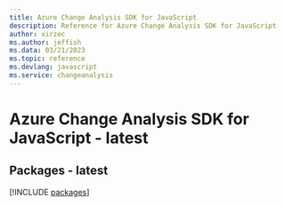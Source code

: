 ```yaml
---
title: Azure Change Analysis SDK for JavaScript
description: Reference for Azure Change Analysis SDK for JavaScript
author: xirzec
ms.author: jeffish
ms.data: 03/21/2023
ms.topic: reference
ms.devlang: javascript
ms.service: changeanalysis
---
```

# Azure Change Analysis SDK for JavaScript - latest
## Packages - latest
[!INCLUDE [packages](change-analysis-index.md)]